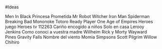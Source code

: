 #Ideas

Men In Black
Princesa Prometida
Mr Robot
Witcher
Iron Man
Spiderman
Breaking Bad
Mononoke
Totoro
Ready Player One
Age of Empires
Heroes juego
Heroes tv
112263
Cariño encogido a niños
Solo en casa
Lerooy Jenkins
Como conoci a vuestra madre
Willheim
Rick y Morty
Wayward Pines
Gravity Falls
Nombre del viento
Momia
Simpsons
Scott Pilgrim
Willow
Chihiro
